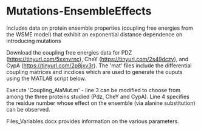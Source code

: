 # Mutations-EnsembleEffects
Includes data on protein ensemble properties (coupling free energies from the WSME model) that exhibit an exponential distance dependence on introducing mutations

Download the coupling free energies data for PDZ (https://tinyurl.com/5xxnvrnc), CheY (https://tinyurl.com/2s49dczy), and CypA (https://tinyurl.com/2p8jxv3r). The 'mat' files include the differential coupling matrices and incdices which are used to generate the ouputs using the MATLAB script below.

Execute 'Coupling_AlaMut.m' - line 3 can be modified to choose from among the three proteins studied (Pdz, CheY and CypA). Line 4 specifies the residue number whose effect on the ensemble (via alanine substitution) can be observed. 

Files_Variables.docx provides information on the various parameters.
